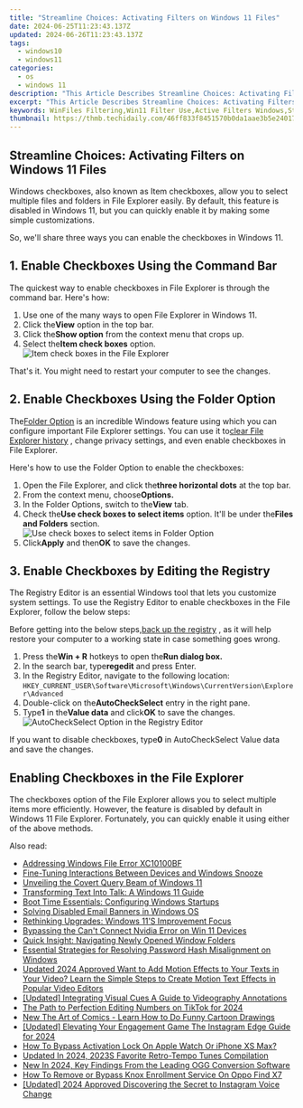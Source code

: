 ```yaml
---
title: "Streamline Choices: Activating Filters on Windows 11 Files"
date: 2024-06-25T11:23:43.137Z
updated: 2024-06-26T11:23:43.137Z
tags:
  - windows10
  - windows11
categories:
  - os
  - windows 11
description: "This Article Describes Streamline Choices: Activating Filters on Windows 11 Files"
excerpt: "This Article Describes Streamline Choices: Activating Filters on Windows 11 Files"
keywords: WinFiles Filtering,Win11 Filter Use,Active Filters Windows,Streamline File Tools,Optimize Windows Files,Easy File Selection,Windows 11 File Management
thumbnail: https://thmb.techidaily.com/46ff833f8451570b0da1aae3b5e240178f5309a157b985bbd215b7fa3c985379.jpg
---
```


## Streamline Choices: Activating Filters on Windows 11 Files

 Windows checkboxes, also known as Item checkboxes, allow you to select multiple files and folders in File Explorer easily. By default, this feature is disabled in Windows 11, but you can quickly enable it by making some simple customizations.

 So, we'll share three ways you can enable the checkboxes in Windows 11.

## 1\. Enable Checkboxes Using the Command Bar

 The quickest way to enable checkboxes in File Explorer is through the command bar. Here's how:

1. Use one of the many ways to open File Explorer in Windows 11.
2. Click the**View** option in the top bar.
3. Click the**Show option** from the context menu that crops up.
4. Select the**Item check boxes** option.  
![Item check boxes in the File Explorer](https://static1.makeuseofimages.com/wordpress/wp-content/uploads/2023/01/item-check-boxes.jpg)

 That's it. You might need to restart your computer to see the changes.

## 2\. Enable Checkboxes Using the Folder Option

 The[Folder Option](https://www.makeuseof.com/windows-folder-options-guide/) is an incredible Windows feature using which you can configure important File Explorer settings. You can use it to[clear File Explorer history](https://www.makeuseof.com/windows-10-clear-file-explorer-search-address-bar-history/) , change privacy settings, and even enable checkboxes in File Explorer.

Here's how to use the Folder Option to enable the checkboxes:

1. Open the File Explorer, and click the**three horizontal dots** at the top bar.
2. From the context menu, choose**Options.**
3. In the Folder Options, switch to the**View** tab.
4. Check the**Use check boxes to select items** option. It'll be under the**Files and Folders** section.  
![Use check boxes to select items in Folder Option](https://static1.makeuseofimages.com/wordpress/wp-content/uploads/2023/01/use-check-boxes-to-select-items.jpg)
5. Click**Apply** and then**OK** to save the changes.

## 3\. Enable Checkboxes by Editing the Registry

 The Registry Editor is an essential Windows tool that lets you customize system settings. To use the Registry Editor to enable checkboxes in the File Explorer, follow the below steps:

 Before getting into the below steps,[back up the registry](https://www.makeuseof.com/tag/backup-restore-windows-registry/) , as it will help restore your computer to a working state in case something goes wrong.

1. Press the**Win + R** hotkeys to open the**Run dialog box.**
2. In the search bar, type**regedit** and press Enter.
3. In the Registry Editor, navigate to the following location:  
`HKEY_CURRENT_USER\Software\Microsoft\Windows\CurrentVersion\Explorer\Advanced`
4. Double-click on the**AutoCheckSelect** entry in the right pane.
5. Type**1** in the**Value data** and click**OK** to save the changes.  
![AutoCheckSelect Option in the Registry Editor](https://static1.makeuseofimages.com/wordpress/wp-content/uploads/2023/01/autocheckselect-option.jpg)

 If you want to disable checkboxes, type**0** in AutoCheckSelect Value data and save the changes.

## Enabling Checkboxes in the File Explorer

 The checkboxes option of the File Explorer allows you to select multiple items more efficiently. However, the feature is disabled by default in Windows 11 File Explorer. Fortunately, you can quickly enable it using either of the above methods.


<ins class="adsbygoogle"
     style="display:block"
     data-ad-format="autorelaxed"
     data-ad-client="ca-pub-7571918770474297"
     data-ad-slot="1223367746"></ins>



<ins class="adsbygoogle"
     style="display:block"
     data-ad-client="ca-pub-7571918770474297"
     data-ad-slot="8358498916"
     data-ad-format="auto"
     data-full-width-responsive="true"></ins>

<span class="atpl-alsoreadstyle">Also read:</span>
<div><ul>
<li><a href="https://win11.techidaily.com/addressing-windows-file-error-xc10100bf/"><u>Addressing Windows File Error XC10100BF</u></a></li>
<li><a href="https://win11.techidaily.com/fine-tuning-interactions-between-devices-and-windows-snooze/"><u>Fine-Tuning Interactions Between Devices and Windows Snooze</u></a></li>
<li><a href="https://win11.techidaily.com/unveiling-the-covert-query-beam-of-windows-11/"><u>Unveiling the Covert Query Beam of Windows 11</u></a></li>
<li><a href="https://win11.techidaily.com/transforming-text-into-talk-a-windows-11-guide/"><u>Transforming Text Into Talk: A Windows 11 Guide</u></a></li>
<li><a href="https://win11.techidaily.com/boot-time-essentials-configuring-windows-startups/"><u>Boot Time Essentials: Configuring Windows Startups</u></a></li>
<li><a href="https://win11.techidaily.com/solving-disabled-email-banners-in-windows-os/"><u>Solving Disabled Email Banners in Windows OS</u></a></li>
<li><a href="https://win11.techidaily.com/rethinking-upgrades-windows-11s-improvement-focus/"><u>Rethinking Upgrades: Windows 11’S Improvement Focus</u></a></li>
<li><a href="https://win11.techidaily.com/bypassing-the-cant-connect-nvidia-error-on-win-11-devices/"><u>Bypassing the Can't Connect Nvidia Error on Win 11 Devices</u></a></li>
<li><a href="https://win11.techidaily.com/quick-insight-navigating-newly-opened-window-folders/"><u>Quick Insight: Navigating Newly Opened Window Folders</u></a></li>
<li><a href="https://win11.techidaily.com/essential-strategies-for-resolving-password-hash-misalignment-on-windows/"><u>Essential Strategies for Resolving Password Hash Misalignment on Windows</u></a></li>
<li><a href="https://ai-video-editing.techidaily.com/updated-2024-approved-want-to-add-motion-effects-to-your-texts-in-your-video-learn-the-simple-steps-to-create-motion-text-effects-in-popular-video-editors.m/"><u>Updated 2024 Approved Want to Add Motion Effects to Your Texts in Your Video? Learn the Simple Steps to Create Motion Text Effects in Popular Video Editors</u></a></li>
<li><a href="https://visual-screen-recording.techidaily.com/updated-integrating-visual-cues-a-guide-to-videography-annotations/"><u>[Updated] Integrating Visual Cues  A Guide to Videography Annotations</u></a></li>
<li><a href="https://some-skills.techidaily.com/the-path-to-perfection-editing-numbers-on-tiktok-for-2024/"><u>The Path to Perfection  Editing Numbers on TikTok for 2024</u></a></li>
<li><a href="https://animation-videos.techidaily.com/new-the-art-of-comics-learn-how-to-do-funny-cartoon-drawings/"><u>New The Art of Comics - Learn How to Do Funny Cartoon Drawings</u></a></li>
<li><a href="https://instagram-video-files.techidaily.com/updated-elevating-your-engagement-game-the-instagram-edge-guide-for-2024/"><u>[Updated] Elevating Your Engagement Game  The Instagram Edge Guide for 2024</u></a></li>
<li><a href="https://activate-lock.techidaily.com/how-to-bypass-activation-lock-on-apple-watch-or-iphone-xs-max-by-drfone-ios/"><u>How To Bypass Activation Lock On Apple Watch Or iPhone XS Max?</u></a></li>
<li><a href="https://audio-shaping.techidaily.com/updated-in-2024-2023s-favorite-retro-tempo-tunes-compilation/"><u>Updated In 2024, 2023S Favorite Retro-Tempo Tunes Compilation</u></a></li>
<li><a href="https://ai-driven-video-production.techidaily.com/new-in-2024-key-findings-from-the-leading-ogg-conversion-software/"><u>New In 2024, Key Findings From the Leading OGG Conversion Software</u></a></li>
<li><a href="https://android-unlock.techidaily.com/how-to-remove-or-bypass-knox-enrollment-service-on-oppo-find-x7-by-drfone-android/"><u>How To Remove or Bypass Knox Enrollment Service On Oppo Find X7</u></a></li>
<li><a href="https://instagram-video-files.techidaily.com/updated-2024-approved-discovering-the-secret-to-instagram-voice-change/"><u>[Updated] 2024 Approved  Discovering the Secret to Instagram Voice Change</u></a></li>
</ul></div>
